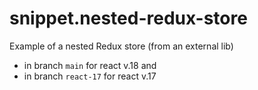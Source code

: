 # snippet.nested-redux-store

Example of a nested Redux store (from an external lib)

- in branch `main` for react v.18 and
- in branch `react-17` for react v.17
